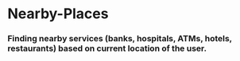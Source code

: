 # Nearby-Places
### Finding nearby services (banks, hospitals, ATMs, hotels, restaurants) based on current location of the user.
